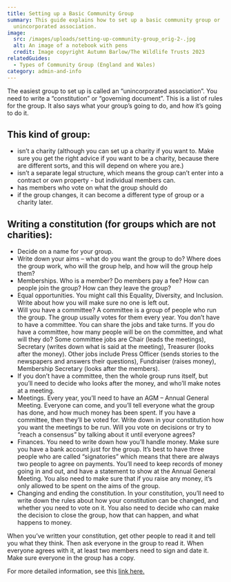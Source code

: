 ```yaml
---
title: Setting up a Basic Community Group
summary: This guide explains how to set up a basic community group or
  unincorporated association.
image:
  src: /images/uploads/setting-up-community-group_orig-2-.jpg
  alt: An image of a notebook with pens
  credit: Image copyright Autumn Barlow/The Wildlife Trusts 2023
relatedGuides:
  - Types of Community Group (England and Wales)
category: admin-and-info
---
```

The easiest group to set up is called an “unincorporated association”. You need to write a “constitution” or “governing document”. This is a list of rules for the group. It also says what your group’s going to do, and how it’s going to do it.

## This kind of group:

* isn’t a charity (although you can set up a charity if you want to. Make sure you get the right advice if you want to be a charity, because there are different sorts, and this will depend on where you are.)
* isn’t a separate legal structure, which means the group can’t enter into a contract or own property - but individual members can.
* has members who vote on what the group should do
* if the group changes, it can become a different type of group or a charity later.

## Writing a constitution (for groups which are not charities):

* Decide on a name for your group.
* Write down your aims – what do you want the group to do? Where does the group work, who will the group help, and how will the group help them?
* Memberships. Who is a member? Do members pay a fee? How can people join the group? How can they leave the group?
* Equal opportunities. You might call this Equality, Diversity, and Inclusion. Write about how you will make sure no one is left out.
* Will you have a committee? A committee is a group of people who run the group. The group usually votes for them every year. You don’t have to have a committee. You can share the jobs and take turns. If you do have a committee, how many people will be on the committee, and what will they do? Some committee jobs are Chair (leads the meetings), Secretary (writes down what is said at the meeting), Treasurer (looks after the money). Other jobs include Press Officer (sends stories to the newspapers and answers their questions), Fundraiser (raises money), Membership Secretary (looks after the members).
* If you don’t have a committee, then the whole group runs itself, but you’ll need to decide who looks after the money, and who’ll make notes at a meeting.
* Meetings. Every year, you’ll need to have an AGM – Annual General Meeting. Everyone can come, and you’ll tell everyone what the group has done, and how much money has been spent. If you have a committee, then they’ll be voted for. Write down in your constitution how you want the meetings to be run. Will you vote on decisions or try to “reach a consensus” by talking about it until everyone agrees?
* Finances. You need to write down how you’ll handle money. Make sure you have a bank account just for the group. It’s best to have three people who are called “signatories” which means that there are always two people to agree on payments. You’ll need to keep records of money going in and out, and have a statement to show at the Annual General Meeting. You also need to make sure that if you raise any money, it’s only allowed to be spent on the aims of the group.
* Changing and ending the constitution. In your constitution, you’ll need to write down the rules about how your constitution can be changed, and whether you need to vote on it. You also need to decide who can make the decision to close the group, how that can happen, and what happens to money.

When you’ve written your constitution, get other people to read it and tell you what they think. Then ask everyone in the group to read it. When everyone agrees with it, at least two members need to sign and date it. Make sure everyone in the group has a copy.

For more detailed information, see this [link here.](https://www.resourcecentre.org.uk/information/constitutions/ "Resource Centre")
